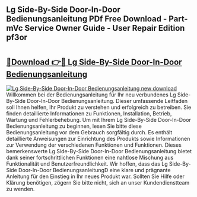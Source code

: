 ## Lg Side-By-Side Door-In-Door Bedienungsanleitung PDf Free Download - Part-mVc Service Owner Guide - User Repair Edition pf3or

# <h2><a href="http://df2e0k6.blite.top/?on=Lg+Side-By-Side+Door-In-Door+Bedienungsanleitung">🔗Download 👉🔴 Lg Side-By-Side Door-In-Door Bedienungsanleitung</a></h2>

[![Lg Side-By-Side Door-In-Door Bedienungsanleitung new download](https://i.imgur.com/lujVjoI.png)](http://df2e0k6.blite.top/?on=Lg+Side-By-Side+Door-In-Door+Bedienungsanleitung)
Willkommen bei der Bedienungsanleitung für Ihr neu verbundenes Lg Side-By-Side Door-In-Door Bedienungsanleitung. Dieser umfassende Leitfaden soll Ihnen helfen, Ihr Produkt zu verstehen und erfolgreich zu betreiben. Sie finden detaillierte Informationen zu Funktionen, Installation, Betrieb, Wartung und Fehlerbehebung. Um mit Ihrem Lg Side-By-Side Door-In-Door Bedienungsanleitung zu beginnen, lesen Sie bitte diese Bedienungsanleitung vor dem Gebrauch sorgfältig durch. Es enthält detaillierte Anweisungen zur Einrichtung des Produkts sowie Informationen zur Verwendung der verschiedenen Funktionen und Funktionen. Dieses bemerkenswerte Lg Side-By-Side Door-In-Door Bedienungsanleitung bietet dank seiner fortschrittlichen Funktionen eine nahtlose Mischung aus Funktionalität und Benutzerfreundlichkeit. Wir hoffen, dass das Lg Side-By-Side Door-In-Door BedienungsanleitungD eine klare und prägnante Anleitung für den Einstieg in Ihr neues Produkt war. Sollten Sie Hilfe oder Klärung benötigen, zögern Sie bitte nicht, sich an unser Kundendienstteam zu wenden.
